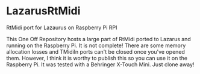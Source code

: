# LazarusRtMidi
RtMidi port for Lazaurus on Raspberry Pi RPI

This One Off Repository hosts a large part of RtMidi ported to Lazarus
and running on the Raspberry Pi.
It is not complete!
There are some memory allocation losses and TMidiIn ports can't be closed
once you've opened them. 
However, I think it is worthy to publish this so you can use it on the Raspberry Pi.
It was tested with a Behringer X-Touch Mini.
Just clone away!

